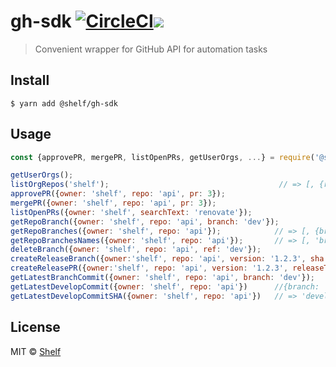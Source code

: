 # gh-sdk [![CircleCI](https://circleci.com/gh/shelfio/gh-sdk/tree/master.svg?style=svg)](https://circleci.com/gh/shelfio/gh-sdk/tree/master)![](https://img.shields.io/badge/code_style-prettier-ff69b4.svg)

> Convenient wrapper for GitHub API for automation tasks

## Install

```
$ yarn add @shelf/gh-sdk
```

## Usage

```js
const {approvePR, mergePR, listOpenPRs, getUserOrgs, ...} = require('@shelf/gh-sdk');

getUserOrgs();
listOrgRepos('shelf');                                      // => [, {repo}]
approvePR({owner: 'shelf', repo: 'api', pr: 3});
mergePR({owner: 'shelf', repo: 'api', pr: 3});
listOpenPRs({owner: 'shelf', searchText: 'renovate'});
getRepoBranch({owner: 'shelf', repo: 'api', branch: 'dev'});
getRepoBranches({owner: 'shelf', repo: 'api'});            // => [, {branch}]
getRepoBranchesNames({owner: 'shelf', repo: 'api'});       // => [, 'branch-ref']
deleteBranch({owner: 'shelf', repo: 'api', ref: 'dev'});
createReleaseBranch({owner:'shelf', repo: 'api', version: '1.2.3', sha: 'dev'})  // => ref 'release/v1.2.3`
createReleasePR({owner:'shelf', repo: 'api', version: '1.2.3', releaseTitle: 'Good stuff'})  //=> ref: 'release/v1.2.3`, title: Release v1.2.3: Good stuff
getLatestBranchCommit({owner: 'shelf', repo: 'api', branch: 'dev'});
getLatestDevelopCommit({owner: 'shelf', repo: 'api'})      //{branch: 'develop} as default
getLatestDevelopCommitSHA({owner: 'shelf', repo: 'api'})   // => 'develop-branch-hash-string'
```

## License

MIT © [Shelf](https://shelf.io)

